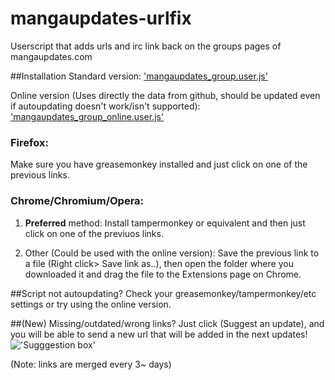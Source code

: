 mangaupdates-urlfix
===================

Userscript that adds urls and irc link back on the groups pages of mangaupdates.com

##Installation
Standard version: ['mangaupdates_group.user.js'](https://github.com/loadletter/mangaupdates-urlfix/raw/master/mangaupdates_group.user.js)


Online version (Uses directly the data from github, should be updated even if autoupdating doesn't work/isn't supported): ['mangaupdates_group_online.user.js'](https://github.com/loadletter/mangaupdates-urlfix/raw/master/mangaupdates_group.user.js)


### Firefox:

Make sure you have greasemonkey installed and just click on one of the previous links.

### Chrome/Chromium/Opera:

1. **Preferred** method: Install tampermonkey or equivalent and then just click on one of the previuos links.

2. Other (Could be used with the online version): Save the previous link to a file (Right click> Save link as..), then open the folder where you downloaded it and drag the file to the Extensions page on Chrome.

##Script not autoupdating?
Check your greasemonkey/tampermonkey/etc settings or try using the online version.


##(New) Missing/outdated/wrong links?
Just click (Suggest an update), and you will be able to send a new url that will be added in the next updates!
!['Sugggestion box'](http://s29.postimg.org/3jq7j4593/sugg.png)

(Note: links are merged every 3~ days)
